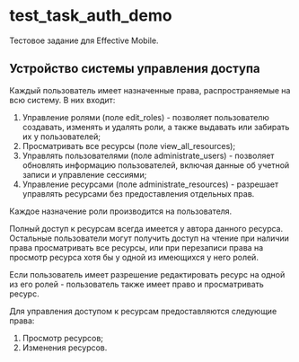 # test_task_auth_demo
Тестовое задание для Effective Mobile.

## Устройство системы управления доступа
Каждый пользователь имеет назначенные права,
распространяемые на всю систему. В них входит:
1. Управление ролями (поле edit_roles) - позволяет пользователю создавать,
изменять и удалять роли, а также выдавать или забирать их у пользователей;
2. Просматривать все ресурсы (поле view_all_resources);
3. Управлять пользователями (поле administrate_users) - позволяет обновлять информацию пользователей,
включая данные об учетной записи и управление сессиями;
4. Управление ресурсами (поле administrate_resources) - разрешает управлять ресурсами без предоставления отдельных прав.

Каждое назначение роли производится на пользователя.

Полный доступ к ресурсам всегда имеется у автора данного ресурса.
Остальные пользователи могут получить доступ на чтение при наличии
права просматривать все ресурсы, или при перезаписи права на просмотр ресурса
хотя бы у одной из имеющихся у него ролей.

Если пользователь имеет разрешение редактировать ресурс на одной из его ролей - 
пользователь также имеет право и просматривать ресурс.

Для управления доступом к ресурсам предоставляются следующие права:
1. Просмотр ресурсов;
2. Изменения ресурсов.